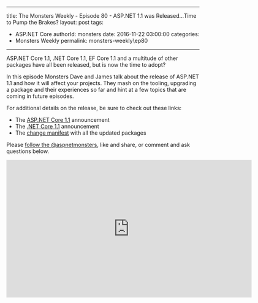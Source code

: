 
---
title: The Monsters Weekly - Episode 80 -  ASP.NET 1.1 was Released...Time to Pump the Brakes?
layout: post
tags: 
  - ASP.NET Core
authorId: monsters
date: 2016-11-22 03:00:00
categories:
  - Monsters Weekly
permalink: monsters-weekly\ep80
---

<p>ASP.NET Core 1.1, .NET Core 1.1, EF Core 1.1 and a multitude of other packages have all been released, but is now the time to adopt?</p><p>In this episode Monsters Dave and James talk about the release of ASP.NET 1.1 and how it will affect your projects. They mash on the tooling, upgrading a package and their experiences so far and hint at a few topics that are coming in future episodes.</p><p>For additional details on the release, be sure to check out these links:</p><ul><li>The <a href="https://blogs.msdn.microsoft.com/webdev/2016/11/16/announcing-asp-net-core-1-1/" target="_blank">ASP.NET Core 1.1</a> announcement</li><li>The <a href="https://blogs.msdn.microsoft.com/dotnet/2016/11/16/announcing-net-core-1-1/" target="_blank">.NET Core 1.1</a> announcement</li><li>The <a href="https://github.com/aspnet/Home/releases/tag/1.1.0" target="_blank">change manifest</a> with all the updated packages</li></ul><p>Please <a class="twitter-follow-button" href="https://twitter.com/aspnetmonsters">follow the @aspnetmonsters</a>, like and share,&nbsp;or comment and ask questions below.</p> 


<iframe src='https://channel9.msdn.com/Series/aspnetmonsters/ASPNET-Monsters-80-ASPNET-11-was-ReleasedTime-to-Pump-the-Brakes/player' width='640' height='360' allowFullScreen frameBorder='0'></iframe>
